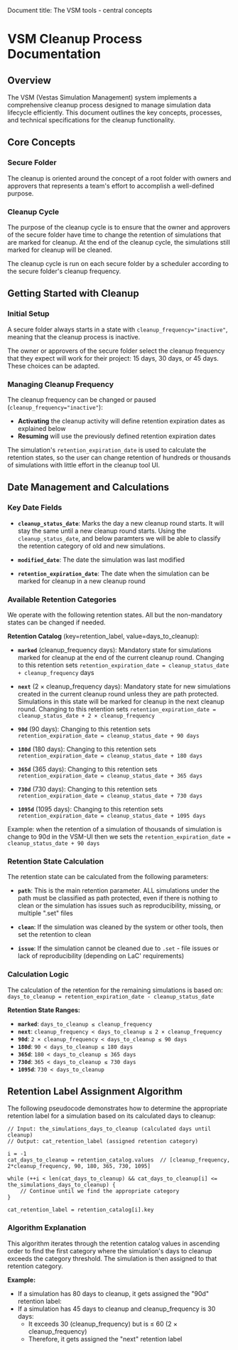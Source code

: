 Document title: The VSM tools - central concepts 

# VSM Cleanup Process Documentation

## Overview

The VSM (Vestas Simulation Management) system implements a comprehensive cleanup process designed to manage simulation data lifecycle efficiently. This document outlines the key concepts, processes, and technical specifications for the cleanup functionality.

## Core Concepts

### Secure Folder

The cleanup is oriented around the concept of a root folder with owners and approvers that represents a team's effort to accomplish a well-defined purpose.

### Cleanup Cycle

The purpose of the cleanup cycle is to ensure that the owner and approvers of the secure folder have time to change the retention of simulations that are marked for cleanup. At the end of the cleanup cycle, the simulations still marked for cleanup will be cleaned.

The cleanup cycle is run on each secure folder by a scheduler according to the secure folder's cleanup frequency.


## Getting Started with Cleanup

### Initial Setup

A secure folder always starts in a state with `cleanup_frequency="inactive"`, meaning that the cleanup process is inactive.

The owner or approvers of the secure folder select the cleanup frequency that they expect will work for their project: 15 days, 30 days, or 45 days. These choices can be adapted.

### Managing Cleanup Frequency

The cleanup frequency can be changed or paused (`cleanup_frequency="inactive"`):

- **Activating** the cleanup activity will define retention expiration dates as explained below
- **Resuming** will use the previously defined retention expiration dates

The simulation's `retention_expiration_date` is used to calculate the retention states, so the user can change retention of hundreds or thousands of simulations with little effort in the cleanup tool UI.


## Date Management and Calculations

### Key Date Fields

- **`cleanup_status_date`**: Marks the day a new cleanup round starts. It will stay the same until a new cleanup round starts. 
Using the `cleanup_status_date`, and below paramters we will be able to classify the retention category of old and new simulations.

- **`modified_date`**: The date the simulation was last modified

- **`retention_expiration_date`**: The date when the simulation can be marked for cleanup in a new cleanup round

    
### Available Retention Categories

We operate with the following retention states. All but the non-mandatory states can be changed if needed.

**Retention Catalog** (key=retention_label, value=days_to_cleanup):

- **`marked`** (cleanup_frequency days): Mandatory state for simulations marked for cleanup at the end of the current cleanup round. Changing to this retention sets `retention_expiration_date = cleanup_status_date + cleanup_frequency` days

- **`next`** (2 × cleanup_frequency days): Mandatory state for new simulations created in the current cleanup round unless they are path protected. Simulations in this state will be marked for cleanup in the next cleanup round. Changing to this retention sets `retention_expiration_date = cleanup_status_date + 2 × cleanup_frequency`

- **`90d`** (90 days): Changing to this retention sets `retention_expiration_date = cleanup_status_date + 90 days`

- **`180d`** (180 days): Changing to this retention sets `retention_expiration_date = cleanup_status_date + 180 days`

- **`365d`** (365 days): Changing to this retention sets `retention_expiration_date = cleanup_status_date + 365 days`

- **`730d`** (730 days): Changing to this retention sets `retention_expiration_date = cleanup_status_date + 730 days`

- **`1095d`** (1095 days): Changing to this retention sets `retention_expiration_date = cleanup_status_date + 1095 days`

Example: when the retention of a simulation of thousands of simulation is change to 90d in the VSM-UI then we sets the `retention_expiration_date = cleanup_status_date + 90 days`


### Retention State Calculation

The retention state can be calculated from the following parameters:

- **`path`**: This is the main retention parameter. ALL simulations under the path must be classified as path protected, even if there is nothing to clean or the simulation has issues such as reproducibility, missing, or multiple ".set" files

- **`clean`**: If the simulation was cleaned by the system or other tools, then set the retention to clean

- **`issue`**: If the simulation cannot be cleaned due to `.set` - file issues or lack of reproducibility (depending on LaC' requirements)

### Calculation Logic

The calculation of the retention for the remaining simulations is based on: 
`days_to_cleanup = retention_expiration_date - cleanup_status_date`

**Retention State Ranges:**
- **`marked`**: `days_to_cleanup ≤ cleanup_frequency`
- **`next`**: `cleanup_frequency < days_to_cleanup ≤ 2 × cleanup_frequency`
- **`90d`**: `2 × cleanup_frequency < days_to_cleanup ≤ 90 days`
- **`180d`**: `90 < days_to_cleanup ≤ 180 days`
- **`365d`**: `180 < days_to_cleanup ≤ 365 days`
- **`730d`**: `365 < days_to_cleanup ≤ 730 days`
- **`1095d`**: `730 < days_to_cleanup` 


## Retention Label Assignment Algorithm

The following pseudocode demonstrates how to determine the appropriate retention label for a simulation based on its calculated days to cleanup:

```pseudocode
// Input: the_simulations_days_to_cleanup (calculated days until cleanup)
// Output: cat_retention_label (assigned retention category)

i = -1
cat_days_to_cleanup = retention_catalog.values  // [cleanup_frequency, 2*cleanup_frequency, 90, 180, 365, 730, 1095]

while (++i < len(cat_days_to_cleanup) && cat_days_to_cleanup[i] <= the_simulations_days_to_cleanup) {
    // Continue until we find the appropriate category
}

cat_retention_label = retention_catalog[i].key
```

### Algorithm Explanation

This algorithm iterates through the retention catalog values in ascending order to find the first category where the simulation's days to cleanup exceeds the category threshold. The simulation is then assigned to that retention category.

**Example:**
- If a simulation has 80 days to cleanup, it gets assigned the "90d" retention label:
- If a simulation has 45 days to cleanup and cleanup_frequency is 30 days:
  - It exceeds 30 (cleanup_frequency) but is ≤ 60 (2 × cleanup_frequency)
  - Therefore, it gets assigned the "next" retention label
